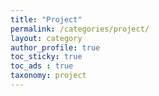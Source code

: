 ```yaml
---
title: "Project"
permalink: /categories/project/
layout: category
author_profile: true
toc_sticky: true
toc_ads : true
taxonomy: project
---
```

